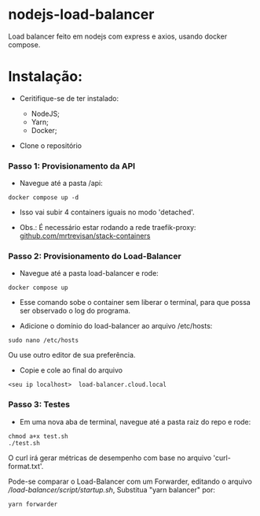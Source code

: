 # nodejs-load-balancer
Load balancer feito em nodejs com express e axios, usando docker compose.

# Instalação:

* Ceritifique-se de ter instalado:
    - NodeJS;
    - Yarn;
    - Docker;

* Clone o repositório

### Passo 1: Provisionamento da API
* Navegue até a pasta /api:

```
docker compose up -d
```

* Isso vai subir 4 containers iguais no modo 'detached'.

* Obs.: É necessário estar rodando a rede traefik-proxy: <br/>
<a href="https://github.com/mrtrevisan/stack-containers">github.com/mrtrevisan/stack-containers</a>

### Passo 2: Provisionamento do Load-Balancer

* Navegue até a pasta load-balancer e rode:
```
docker compose up 
```
* Esse comando sobe o container sem liberar o terminal, para que possa ser observado o log do programa.

* Adicione o domínio do load-balancer ao arquivo /etc/hosts:
```
sudo nano /etc/hosts
```
Ou use outro editor de sua preferência.

* Copie e cole ao final do arquivo
```
<seu ip localhost>  load-balancer.cloud.local
```

### Passo 3: Testes

* Em uma nova aba de terminal, navegue até a pasta raiz do repo e rode:
```
chmod a+x test.sh
./test.sh
```

O curl irá gerar métricas de desempenho com base no arquivo 'curl-format.txt'.

Pode-se comparar o Load-Balancer com um Forwarder, editando o arquivo <i>/load-balancer/script/startup.sh</i>,
Substitua "yarn balancer" por:

``` 
yarn forwarder 
``` 